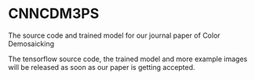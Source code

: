 # CNNCDM3PS
The source code and trained model for our journal paper of Color Demosaicking

The tensorflow source code, the trained model and more example images will be released as soon as our paper is getting accepted.
